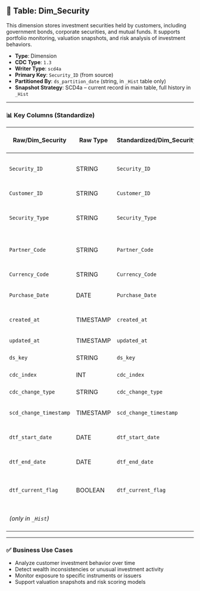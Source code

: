 ## 📜 Table: Dim_Security

This dimension stores investment securities held by customers, including government bonds, corporate securities, and mutual funds. It supports portfolio monitoring, valuation snapshots, and risk analysis of investment behaviors.

- **Type**: Dimension  
- **CDC Type**: `1.3`  
- **Writer Type**: `scd4a`  
- **Primary Key**: `Security_ID` (from source)  
- **Partitioned By**: `ds_partition_date` (string, in `_Hist` table only)  
- **Snapshot Strategy**: SCD4a – current record in main table, full history in `_Hist`

---

### 📊 Key Columns (Standardize)

| Raw/Dim_Security | Raw Type  | Standardized/Dim_Security | Standardized Type | Standardized/Dim_Security_Hist | Description                                            | PK  | Value of Technical Field         |
|------------------|-----------|----------------------------|--------------------|-------------------------------|--------------------------------------------------------|-----|----------------------------------|
| `Security_ID`    | STRING    | `Security_ID`              | STRING             | `Security_ID`                 | Unique identifier for the security instrument          | ✅  | Primary key from source          |
| `Customer_ID`    | STRING    | `Customer_ID`              | STRING             | `Customer_ID`                 | Owner of the security                                  |     | FK to `Dim_Customer`             |
| `Security_Type`  | STRING    | `Security_Type`            | STRING             | `Security_Type`               | Type of security (e.g., bond, stock, fund)             |     | ENUM or reference to code table  |
| `Partner_Code`   | STRING    | `Partner_Code`             | STRING             | `Partner_Code`                | Issuer or intermediary for the security                |     | Optional                         |
| `Currency_Code`  | STRING    | `Currency_Code`            | STRING             | `Currency_Code`               | Denomination currency                                  |     | FK to `Dim_Currency`             |
| `Purchase_Date`  | DATE      | `Purchase_Date`            | DATE               | `Purchase_Date`               | Date when the security was acquired                    |     | Used for age and maturity logic  |
| `created_at`     | TIMESTAMP | `created_at`               | TIMESTAMP          | `created_at`                  | Timestamp of first source appearance                   |     | From source                      |
| `updated_at`     | TIMESTAMP | `updated_at`               | TIMESTAMP          | `updated_at`                  | Timestamp of latest update                             |     | From source                      |
| `ds_key`         | STRING    | `ds_key`                   | STRING             | `ds_key`                      | Surrogate primary key                                  | ✅  | Equal to `Security_ID`           |
| `cdc_index`      | INT       | `cdc_index`                | INT                | `cdc_index`                   | 1 = current, 0 = outdated                              |     | Used in filtering                |
| `cdc_change_type`| STRING    | `cdc_change_type`          | STRING             | `cdc_change_type`             | CDC event type                                         |     | `'cdc_insert'`, `'cdc_update'`   |
| `scd_change_timestamp` | TIMESTAMP | `scd_change_timestamp` | TIMESTAMP        | `scd_change_timestamp`        | Timestamp when change was captured                     |     | From `updated_at` or job time    |
| `dtf_start_date` | DATE      | `dtf_start_date`           | DATE               | `dtf_start_date`              | Start date of record validity                          |     | From `updated_at` or partition   |
| `dtf_end_date`   | DATE      | `dtf_end_date`             | DATE               | `dtf_end_date`                | End date of record validity                            |     | NULL if current                  |
| `dtf_current_flag`| BOOLEAN  | `dtf_current_flag`         | BOOLEAN            | `dtf_current_flag`            | TRUE if record is currently valid                      |     | TRUE/FALSE                       |
| *(only in `_Hist`)* |        |                            |                    | `ds_partition_date`           | Partition column (`yyyy-MM-dd`)                        |     | Only in `_Hist` table            |

---

### ✅ Business Use Cases

- Analyze customer investment behavior over time  
- Detect wealth inconsistencies or unusual investment activity  
- Monitor exposure to specific instruments or issuers  
- Support valuation snapshots and risk scoring models  